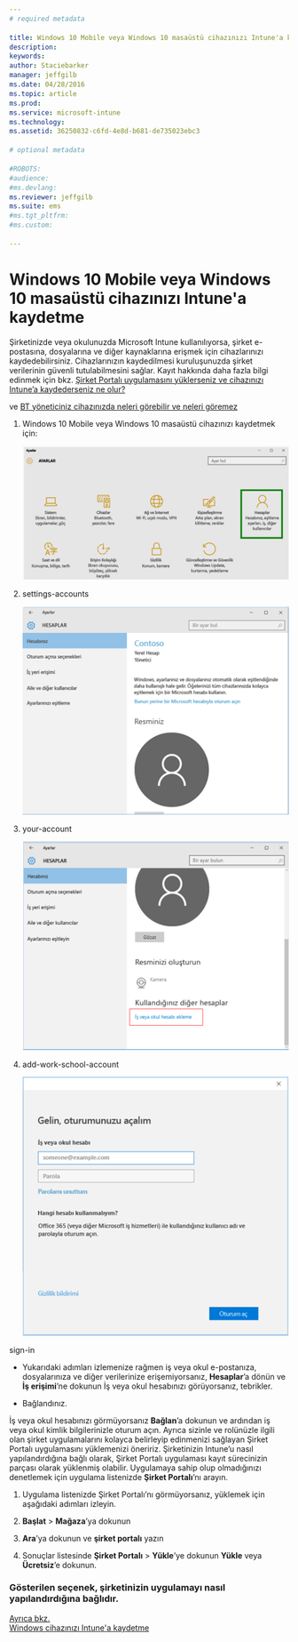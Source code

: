```yaml
---
# required metadata

title: Windows 10 Mobile veya Windows 10 masaüstü cihazınızı Intune'a kaydetme| Microsoft Intune
description:
keywords:
author: Staciebarker
manager: jeffgilb
ms.date: 04/28/2016
ms.topic: article
ms.prod:
ms.service: microsoft-intune
ms.technology:
ms.assetid: 36250832-c6fd-4e8d-b681-de735023ebc3

# optional metadata

#ROBOTS:
#audience:
#ms.devlang:
ms.reviewer: jeffgilb
ms.suite: ems
#ms.tgt_pltfrm:
#ms.custom:

---
```



# Windows 10 Mobile veya Windows 10 masaüstü cihazınızı Intune'a kaydetme

Şirketinizde veya okulunuzda Microsoft Intune kullanılıyorsa, şirket e-postasına, dosyalarına ve diğer kaynaklarına erişmek için cihazlarınızı kaydedebilirsiniz. Cihazlarınızın kaydedilmesi kuruluşunuzda şirket verilerinin güvenli tutulabilmesini sağlar. Kayıt hakkında daha fazla bilgi edinmek için bkz. [Şirket Portalı uygulamasını yüklerseniz ve cihazınızı Intune’a kaydederseniz ne olur?](what-happens-if-you-install-the-company-portal-app-and-enroll-your-device-in-intune-windows.md)

ve [BT yöneticiniz cihazınızda neleri görebilir ve neleri göremez](what-can-your-it-administrator-see-when-you-enroll-your-device-in-intune-windows.md)

1.  Windows 10 Mobile veya Windows 10 masaüstü cihazınızı kaydetmek için:

    ![Windows **Ayarlar**’a gidin ve **Hesaplar**’a dokunun](./media/W10-enroll-1-settings-accounts.png)

2.  settings-accounts

    ![**Hesabınız**’a dokunun](./media/W10-enroll-2-accounts-your-account.png)

3.  your-account

    ![**İş veya okul hesabı ekle**’ye dokunun](./media/W10-enroll-3-add-work-school-acct.png)

4.  add-work-school-account

    ![İş veya okul kimlik bilgilerinizle oturum açın.](./media/W10-enroll-4-sign-in.png)

sign-in

-   Yukarıdaki adımları izlemenize rağmen iş veya okul e-postanıza, dosyalarınıza ve diğer verilerinize erişemiyorsanız, **Hesaplar**’a dönün ve **İş erişimi**’ne dokunun İş veya okul hesabınızı görüyorsanız, tebrikler.

-   Bağlandınız.

İş veya okul hesabınızı görmüyorsanız **Bağlan**’a dokunun ve ardından iş veya okul kimlik bilgilerinizle oturum açın. Ayrıca sizinle ve rolünüzle ilgili olan şirket uygulamalarını kolayca belirleyip edinmenizi sağlayan Şirket Portalı uygulamasını yüklemenizi öneririz. Şirketinizin Intune’u nasıl yapılandırdığına bağlı olarak, Şirket Portalı uygulaması kayıt sürecinizin parçası olarak yüklenmiş olabilir. Uygulamaya sahip olup olmadığınızı denetlemek için uygulama listenizde **Şirket Portalı**’nı arayın.

1.  Uygulama listenizde Şirket Portalı’nı görmüyorsanız, yüklemek için aşağıdaki adımları izleyin.

2.  **Başlat** &gt; **Mağaza**’ya dokunun

3.  **Ara**’ya dokunun ve **şirket portalı** yazın

4.  Sonuçlar listesinde **Şirket Portalı** &gt; **Yükle**’ye dokunun **Yükle** veya **Ücretsiz**’e dokunun.



### Gösterilen seçenek, şirketinizin uygulamayı nasıl yapılandırdığına bağlıdır.
[Ayrıca bkz.](enroll-your-device-in-intune-windows.md)</br>
[Windows cihazınızı Intune'a kaydetme](using-your-windows-device-with-intune.md)



<!--HONumber=May16_HO2-->


